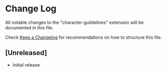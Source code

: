 # Change Log

All notable changes to the "character-guildelines" extension will be documented in this file.

Check [Keep a Changelog](http://keepachangelog.com/) for recommendations on how to structure this file.

## [Unreleased]

- Initial release